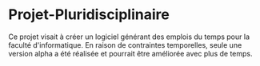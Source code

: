 # Projet-Pluridisciplinaire
Ce projet visait à créer un logiciel générant des emplois du temps pour la faculté d'informatique. En raison de contraintes temporelles, seule une version alpha a été réalisée et pourrait être améliorée avec plus de temps.
